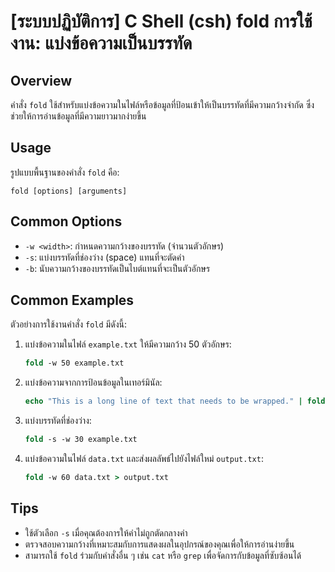 # [ระบบปฏิบัติการ] C Shell (csh) fold การใช้งาน: แบ่งข้อความเป็นบรรทัด

## Overview
คำสั่ง `fold` ใช้สำหรับแบ่งข้อความในไฟล์หรือข้อมูลที่ป้อนเข้าให้เป็นบรรทัดที่มีความกว้างจำกัด ซึ่งช่วยให้การอ่านข้อมูลที่มีความยาวมากง่ายขึ้น

## Usage
รูปแบบพื้นฐานของคำสั่ง `fold` คือ:

```
fold [options] [arguments]
```

## Common Options
- `-w <width>`: กำหนดความกว้างของบรรทัด (จำนวนตัวอักษร)
- `-s`: แบ่งบรรทัดที่ช่องว่าง (space) แทนที่จะตัดคำ
- `-b`: นับความกว้างของบรรทัดเป็นไบต์แทนที่จะเป็นตัวอักษร

## Common Examples
ตัวอย่างการใช้งานคำสั่ง `fold` มีดังนี้:

1. แบ่งข้อความในไฟล์ `example.txt` ให้มีความกว้าง 50 ตัวอักษร:
   ```csh
   fold -w 50 example.txt
   ```

2. แบ่งข้อความจากการป้อนข้อมูลในเทอร์มินัล:
   ```csh
   echo "This is a long line of text that needs to be wrapped." | fold -w 20
   ```

3. แบ่งบรรทัดที่ช่องว่าง:
   ```csh
   fold -s -w 30 example.txt
   ```

4. แบ่งข้อความในไฟล์ `data.txt` และส่งผลลัพธ์ไปยังไฟล์ใหม่ `output.txt`:
   ```csh
   fold -w 60 data.txt > output.txt
   ```

## Tips
- ใช้ตัวเลือก `-s` เมื่อคุณต้องการให้คำไม่ถูกตัดกลางคำ
- ตรวจสอบความกว้างที่เหมาะสมกับการแสดงผลในอุปกรณ์ของคุณเพื่อให้การอ่านง่ายขึ้น
- สามารถใช้ `fold` ร่วมกับคำสั่งอื่น ๆ เช่น `cat` หรือ `grep` เพื่อจัดการกับข้อมูลที่ซับซ้อนได้